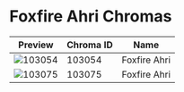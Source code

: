 # Foxfire Ahri Chromas

| Preview | Chroma ID | Name |
|---------|-----------|------|
| ![103054](https://raw.communitydragon.org/latest/plugins/rcp-be-lol-game-data/global/default/v1/champion-chroma-images/103/103054.png) | 103054 | Foxfire Ahri |
| ![103075](https://raw.communitydragon.org/latest/plugins/rcp-be-lol-game-data/global/default/v1/champion-chroma-images/103/103075.png) | 103075 | Foxfire Ahri |